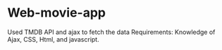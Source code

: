 # Web-movie-app
Used TMDB API and ajax to fetch the data
Requirements:
Knowledge of Ajax, CSS, Html, and javascript.
